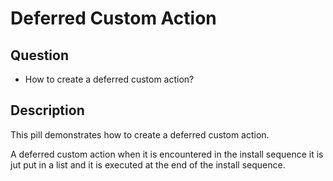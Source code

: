 # Deferred Custom Action

## Question

- How to create a deferred custom action?

## Description

This pill demonstrates how to create a deferred custom action.

A deferred custom action when it is encountered in the install sequence it is jut put in a list and it is executed at the end of the install sequence.

